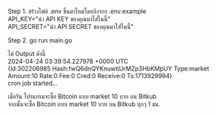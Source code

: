 Step 1. สร้างไฟล์ .env ขึ้นมาใหม่โดยอิงจาก .env.example <br />
API_KEY="นำ API KEY ของคุณมาใส่ในนี้"<br />
API_SECRET="นำ API SECRET ของคุณมาใส่ในนี้"

Step 2. go run main.go

ได้ Output ดังนี้<br />
2024-04-24 03:39:54.227978 +0000 UTC <br />
{Id:302206985 Hash:fwQ6dnQYKnuwtiUrMZp3HbKMpUY Type:market Amount:10 Rate:0 Fee:0 Cred:0 Receive:0 Ts:1713929994}<br />
cron job started...

เมื่อรัน โปรแกรมจะซื้อ Bitcoin แบบ market 10 บาท บน Bitkub<br />
จากนั้นจะซื้อ Bitcoin แบบ market 10 บาท บน Bitkub ทุกๆ 1 ชม.

